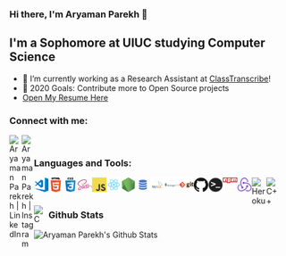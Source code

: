 ### Hi there, I'm Aryaman Parekh 👋


## I'm a Sophomore at UIUC studying Computer Science

- 🔭 I’m currently working as a Research Assistant at [ClassTranscribe](https://classtranscribe.illinois.edu)!
- 🥅 2020 Goals: Contribute more to Open Source projects
- [Open My Resume Here](https://drive.google.com/file/d/1kVJDdD38CSkWIp3Ithl3JeezzYknNI2A/view)

### Connect with me:
<!-- 
[<img align="left" alt="Aryaman Parekh.com" width="22px" src="https://raw.githubusercontent.com/iconic/open-iconic/master/svg/globe.svg" />][website]
[<img align="left" alt="codeSTACKr | YouTube" width="22px" src="https://cdn.jsdelivr.net/npm/simple-icons@v3/icons/youtube.svg" />][youtube] -->
<!-- [<img align="left" alt="codeSTACKr | Twitter" width="22px" src="https://cdn.jsdelivr.net/npm/simple-icons@v3/icons/twitter.svg" />][twitter] -->
[<img align="left" alt="Aryaman Parekh | LinkedIn" width="22px" src="https://cdn.jsdelivr.net/npm/simple-icons@v3/icons/linkedin.svg" />](https://www.linkedin.com/in/aparekh5/)
[<img align="left" alt="Aryaman Parekh | Instagram" width="22px" src="https://cdn.jsdelivr.net/npm/simple-icons@v3/icons/instagram.svg" />](https://www.instagram.com/parekharyaman/)

<br />

### Languages and Tools:

[<img align="left" alt="Visual Studio Code" width="26px" src="https://raw.githubusercontent.com/github/explore/80688e429a7d4ef2fca1e82350fe8e3517d3494d/topics/visual-studio-code/visual-studio-code.png" />](https://code.visualstudio.com)
[<img align="left" alt="HTML5" width="26px" src="https://raw.githubusercontent.com/github/explore/80688e429a7d4ef2fca1e82350fe8e3517d3494d/topics/html/html.png" />](https://en.wikipedia.org/wiki/HTML5)
[<img align="left" alt="CSS3" width="26px" src="https://raw.githubusercontent.com/github/explore/80688e429a7d4ef2fca1e82350fe8e3517d3494d/topics/css/css.png" />](https://en.wikipedia.org/wiki/Cascading_Style_Sheets)
[<img align="left" alt="Sass" width="26px" src="https://raw.githubusercontent.com/github/explore/80688e429a7d4ef2fca1e82350fe8e3517d3494d/topics/sass/sass.png" />](https://en.wikipedia.org/wiki/Sass_(stylesheet_language))
[<img align="left" alt="JavaScript" width="26px" src="https://raw.githubusercontent.com/github/explore/80688e429a7d4ef2fca1e82350fe8e3517d3494d/topics/javascript/javascript.png" />](https://www.javascript.com)
[<img align="left" alt="React" width="26px" src="https://raw.githubusercontent.com/github/explore/80688e429a7d4ef2fca1e82350fe8e3517d3494d/topics/react/react.png" />](https://reactjs.org)
[<img align="left" alt="Node.js" width="26px" src="https://raw.githubusercontent.com/github/explore/80688e429a7d4ef2fca1e82350fe8e3517d3494d/topics/nodejs/nodejs.png" />](http://nodejs.org)
[<img align="left" alt="SQL" width="26px" src="https://raw.githubusercontent.com/github/explore/80688e429a7d4ef2fca1e82350fe8e3517d3494d/topics/sql/sql.png" />](https://en.wikipedia.org/wiki/SQL)
[<img align="left" alt="MySQL" width="26px" src="https://raw.githubusercontent.com/github/explore/80688e429a7d4ef2fca1e82350fe8e3517d3494d/topics/mysql/mysql.png" />](https://en.wikipedia.org/wiki/MySQL)
[<img align="left" alt="MongoDB" width="26px" src="https://raw.githubusercontent.com/github/explore/80688e429a7d4ef2fca1e82350fe8e3517d3494d/topics/mongodb/mongodb.png" />](https://www.mongodb.com)
[<img align="left" alt="Git" width="26px" src="https://raw.githubusercontent.com/github/explore/80688e429a7d4ef2fca1e82350fe8e3517d3494d/topics/git/git.png" />](https://en.wikipedia.org/wiki/Git)
[<img align="left" alt="GitHub" width="26px" src="https://raw.githubusercontent.com/github/explore/78df643247d429f6cc873026c0622819ad797942/topics/github/github.png" />](https://en.wikipedia.org/wiki/GitHub)
[<img align="left" alt="Terminal" width="26px" src="https://raw.githubusercontent.com/github/explore/80688e429a7d4ef2fca1e82350fe8e3517d3494d/topics/terminal/terminal.png" />](https://en.wikipedia.org/wiki/Terminal)
[<img align="left" alt="npm" width="26px" src="https://github.com/MarioTerron/logo-images/blob/master/logos/npm.png" />](https://www.npmjs.com/)
[<img align="left" alt="Redux" width="26px" src="https://github.com/MarioTerron/logo-images/blob/master/logos/redux.png" />](http://redux.js.org)
[<img align="left" alt="Heroku" width="26px" src="https://github.com/jalbertsr/logo-badge-images/blob/master/img/rsz_heroku.png?raw=true" />](https://www.heroku.com/)
[<img align="left" alt="C++" width="26px" src="https://i.imgur.com/Ao2P8iG.png" />](https://isocpp.org/)
[<img align="left" alt="C" width="26px" src="https://i.imgur.com/zINUxVf.png" />](https://en.wikipedia.org/wiki/C_(programming_language))

<br />
<br />



### Github Stats

  <img align="left" alt="Aryaman Parekh's Github Stats" src="https://github-readme-stats.codestackr.vercel.app/api?username=aparekh5&show_icons=true&hide_border=true" />
